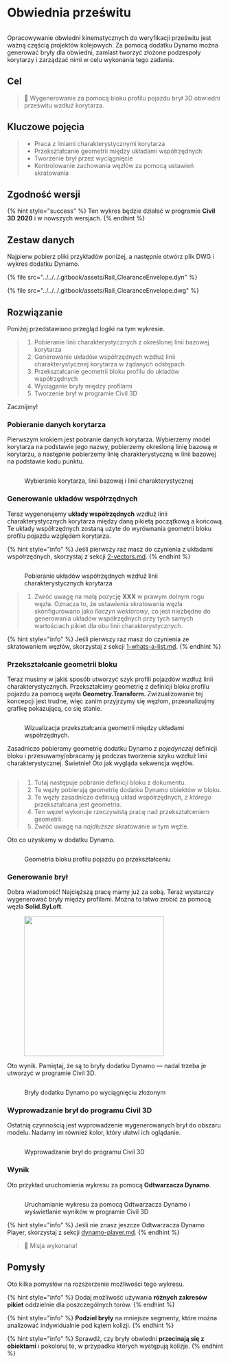 # Obwiednia prześwitu

<figure><img src="../../../.gitbook/assets/Rail_ClearanceEnvelope_Player.gif" alt=""><figcaption></figcaption></figure>

Opracowywanie obwiedni kinematycznych do weryfikacji prześwitu jest ważną częścią projektów kolejowych. Za pomocą dodatku Dynamo można generować bryły dla obwiedni, zamiast tworzyć złożone podzespoły korytarzy i zarządzać nimi w celu wykonania tego zadania.

## Cel

> :dart: Wygenerowanie za pomocą bloku profilu pojazdu brył 3D obwiedni prześwitu wzdłuż korytarza.

## Kluczowe pojęcia

> * Praca z liniami charakterystycznymi korytarza
> * Przekształcanie geometrii między układami współrzędnych
> * Tworzenie brył przez wyciągnięcie
> * Kontrolowanie zachowania węzłów za pomocą ustawień skratowania

## Zgodność wersji

{% hint style="success" %} Ten wykres będzie działać w programie **Civil 3D 2020** i w nowszych wersjach. 
{% endhint %} 

## Zestaw danych

Najpierw pobierz pliki przykładów poniżej, a następnie otwórz plik DWG i wykres dodatku Dynamo.

{% file src="../../../.gitbook/assets/Rail_ClearanceEnvelope.dyn" %}

{% file src="../../../.gitbook/assets/Rail_ClearanceEnvelope.dwg" %}

## Rozwiązanie

Poniżej przedstawiono przegląd logiki na tym wykresie.

> 1. Pobieranie linii charakterystycznych z określonej linii bazowej korytarza
> 2. Generowanie układów współrzędnych wzdłuż linii charakterystycznej korytarza w żądanych odstępach
> 3. Przekształcanie geometrii bloku profilu do układów współrzędnych
> 4. Wyciąganie bryły między profilami
> 5. Tworzenie brył w programie Civil 3D

Zacznijmy!

### Pobieranie danych korytarza

Pierwszym krokiem jest pobranie danych korytarza. Wybierzemy model korytarza na podstawie jego nazwy, pobierzemy określoną linię bazową w korytarzu, a następnie pobierzemy linię charakterystyczną w linii bazowej na podstawie kodu punktu.

<figure><img src="../../../.gitbook/assets/Rail_ClearanceEnvelope_GetCorridorData.png" alt=""><figcaption><p>Wybieranie korytarza, linii bazowej i linii charakterystycznej</p></figcaption></figure>

### Generowanie układów współrzędnych

Teraz wygenerujemy **układy współrzędnych** wzdłuż linii charakterystycznych korytarza między daną pikietą początkową a końcową. Te układy współrzędnych zostaną użyte do wyrównania geometrii bloku profilu pojazdu względem korytarza.

{% hint style="info" %}
 Jeśli pierwszy raz masz do czynienia z układami współrzędnych, skorzystaj z sekcji [2-vectors.md](../../../5\_essential\_nodes\_and\_concepts/5-2\_geometry-for-computational-design/2-vectors.md "mention"). 
{% endhint %} 

<figure><img src="../../../.gitbook/assets/Rail_ClearanceEnvelope_CreateCoordinateSystems.png" alt=""><figcaption><p>Pobieranie układów współrzędnych wzdłuż linii charakterystycznych korytarza</p></figcaption></figure>

> 1. Zwróć uwagę na małą pozycję **XXX** w prawym dolnym rogu węzła. Oznacza to, że ustawienia skratowania węzła skonfigurowano jako _Iloczyn wektorowy_, co jest niezbędne do generowania układów współrzędnych przy tych samych wartościach pikiet dla obu linii charakterystycznych.

{% hint style="info" %}
 Jeśli pierwszy raz masz do czynienia ze skratowaniem węzłów, skorzystaj z sekcji [1-whats-a-list.md](../../../5\_essential\_nodes\_and\_concepts/5-4\_designing-with-lists/1-whats-a-list.md "mention"). 
{% endhint %} 

### Przekształcanie geometrii bloku

Teraz musimy w jakiś sposób utworzyć szyk profili pojazdów wzdłuż linii charakterystycznych. Przekształcimy geometrię z definicji bloku profilu pojazdu za pomocą węzła **Geometry.Transform**. Zwizualizowanie tej koncepcji jest trudne, więc zanim przyjrzymy się węzłom, przeanalizujmy grafikę pokazującą, co się stanie.

<figure><img src="../../../.gitbook/assets/Rail_ClearanceEnvelope_TransformAnimation.gif" alt=""><figcaption><p>Wizualizacja przekształcania geometrii między układami współrzędnych.</p></figcaption></figure>

Zasadniczo pobieramy geometrię dodatku Dynamo z _pojedynczej_ definicji bloku i przesuwamy/obracamy ją podczas tworzenia szyku wzdłuż linii charakterystycznej. Świetnie! Oto jak wygląda sekwencja węzłów.

<figure><img src="../../../.gitbook/assets/Rail_ClearanceEnvelope_Transform.png" alt=""><figcaption></figcaption></figure>

> 1. Tutaj następuje pobranie definicji bloku z dokumentu.
> 2. Te węzły pobierają geometrię dodatku Dynamo obiektów w bloku.
> 3. Te węzły zasadniczo definiują układ współrzędnych, _z którego_ przekształcana jest geometria.
> 4. Ten węzeł wykonuje rzeczywistą pracę nad przekształceniem geometrii.
> 5. Zwróć uwagę na _najdłuższe_ skratowanie w tym węźle.

Oto co uzyskamy w dodatku Dynamo.

<figure><img src="../../../.gitbook/assets/Rail_ClearanceEnvelope_Dynamo_Profiles.png" alt=""><figcaption><p>Geometria bloku profilu pojazdu po przekształceniu</p></figcaption></figure>

### Generowanie brył

Dobra wiadomość! Najcięższą pracę mamy już za sobą. Teraz wystarczy wygenerować bryły między profilami. Można to łatwo zrobić za pomocą węzła **Solid.ByLoft**.

<figure><img src="../../../.gitbook/assets/Rail_PlaceTies_SolidByLoft.png" alt="" width="325"><figcaption></figcaption></figure>

Oto wynik. Pamiętaj, że są to bryły dodatku Dynamo — nadal trzeba je utworzyć w programie Civil 3D.

<figure><img src="../../../.gitbook/assets/Rail_ClearanceEnvelope_Dynamo_Solids.png" alt=""><figcaption><p>Bryły dodatku Dynamo po wyciągnięciu złożonym</p></figcaption></figure>

### Wyprowadzanie brył do programu Civil 3D

Ostatnią czynnością jest wyprowadzenie wygenerowanych brył do obszaru modelu. Nadamy im również kolor, który ułatwi ich oglądanie.

<figure><img src="../../../.gitbook/assets/Rail_ClearanceEnvelope_SolidsToC3D.png" alt=""><figcaption><p>Wyprowadzanie brył do programu Civil 3D</p></figcaption></figure>

### Wynik

Oto przykład uruchomienia wykresu za pomocą **Odtwarzacza Dynamo**.

<figure><img src="../../../.gitbook/assets/Rail_ClearanceEnvelope_Player.gif" alt=""><figcaption><p>Uruchamianie wykresu za pomocą Odtwarzacza Dynamo i wyświetlanie wyników w programie Civil 3D</p></figcaption></figure>

{% hint style="info" %}
 Jeśli nie znasz jeszcze Odtwarzacza Dynamo Player, skorzystaj z sekcji [dynamo-player.md](../../dynamo-player.md "mention"). 
{% endhint %} 

> :tada: Misja wykonana!

## Pomysły

Oto kilka pomysłów na rozszerzenie możliwości tego wykresu.

{% hint style="info" %}
 Dodaj możliwość używania **różnych zakresów pikiet** oddzielnie dla poszczególnych torów. 
{% endhint %} 

{% hint style="info" %}
 **Podziel bryły** na mniejsze segmenty, które można analizować indywidualnie pod kątem kolizji. 
{% endhint %} 

{% hint style="info" %}
 Sprawdź, czy bryły obwiedni **przecinają się z obiektami** i pokoloruj te, w przypadku których występują kolizje. 
{% endhint %} 
